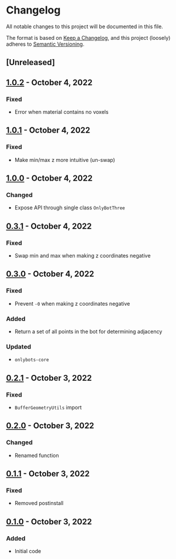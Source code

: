 # Changelog

All notable changes to this project will be documented in this file.

The format is based on [Keep a Changelog](https://keepachangelog.com/en/1.0.0/),
and this project (loosely) adheres to [Semantic Versioning](https://semver.org/spec/v2.0.0.html).

## [Unreleased]

## [1.0.2](https://github.com/animavirtuality/onlybots-three/compare/1.0.1...1.0.2) - October 4, 2022
### Fixed
* Error when material contains no voxels

## [1.0.1](https://github.com/animavirtuality/onlybots-three/compare/1.0.0...1.0.1) - October 4, 2022
### Fixed
* Make min/max z more intuitive (un-swap)

## [1.0.0](https://github.com/animavirtuality/onlybots-three/compare/0.3.1...1.0.0) - October 4, 2022
### Changed
* Expose API through single class `OnlyBotThree`

## [0.3.1](https://github.com/animavirtuality/onlybots-three/compare/0.3.0...0.3.1) - October 4, 2022
### Fixed
* Swap min and max when making z coordinates negative

## [0.3.0](https://github.com/animavirtuality/onlybots-three/compare/0.2.1...0.3.0) - October 4, 2022
### Fixed
* Prevent `-0` when making z coordinates negative
### Added
* Return a set of all points in the bot for determining adjacency
### Updated
* `onlybots-core`

## [0.2.1](https://github.com/animavirtuality/onlybots-three/compare/0.2.0...0.2.1) - October 3, 2022
### Fixed
* `BufferGeometryUtils` import

## [0.2.0](https://github.com/animavirtuality/onlybots-three/compare/0.1.1...0.2.0) - October 3, 2022
### Changed
* Renamed function

## [0.1.1](https://github.com/animavirtuality/onlybots-three/compare/0.1.0...0.1.1) - October 3, 2022
### Fixed
* Removed postinstall

## [0.1.0](https://github.com/animavirtuality/onlybots-three/compare/0.0.1...0.1.0) - October 3, 2022
### Added
* Initial code